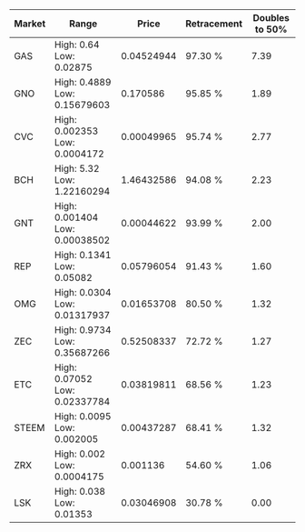 | Market | Range | Price| Retracement | Doubles to 50% |
| --- | --- | --- | --- | --- |
| GAS | High: 0.64<br />Low: 0.02875 | 0.04524944 | 97.30 % | 7.39 |
| GNO | High: 0.4889<br />Low: 0.15679603 | 0.170586 | 95.85 % | 1.89 |
| CVC | High: 0.002353<br />Low: 0.0004172 | 0.00049965 | 95.74 % | 2.77 |
| BCH | High: 5.32<br />Low: 1.22160294 | 1.46432586 | 94.08 % | 2.23 |
| GNT | High: 0.001404<br />Low: 0.00038502 | 0.00044622 | 93.99 % | 2.00 |
| REP | High: 0.1341<br />Low: 0.05082 | 0.05796054 | 91.43 % | 1.60 |
| OMG | High: 0.0304<br />Low: 0.01317937 | 0.01653708 | 80.50 % | 1.32 |
| ZEC | High: 0.9734<br />Low: 0.35687266 | 0.52508337 | 72.72 % | 1.27 |
| ETC | High: 0.07052<br />Low: 0.02337784 | 0.03819811 | 68.56 % | 1.23 |
| STEEM | High: 0.0095<br />Low: 0.002005 | 0.00437287 | 68.41 % | 1.32 |
| ZRX | High: 0.002<br />Low: 0.0004175 | 0.001136 | 54.60 % | 1.06 |
| LSK | High: 0.038<br />Low: 0.01353 | 0.03046908 | 30.78 % | 0.00 |
